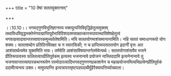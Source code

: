 +++
title = "10 तेषां सततयुक्तानाम्"

+++
  
  
।।10.10।। भगवद्गुणविभूतिज्ञानस्य भक्त्युत्पत्तिविवृद्धिहेतुत्वमुक्तम्
तथाविधविवृद्धभक्तेर्भगवत्प्राप्तिपूर्वभाविविशदतमसाक्षात्काररूपावस्थाविशेषहेतुत्वं
भगवत्प्रसादावान्तरव्यापारकमुच्यतेतेषामिति। मयि सततयोगमाशंसमानानामिति। नहि
सततं समाधानरूपो योगः शक्यः। सततशब्देन प्रतिदिनविवक्षा च न स्वारसिकी; न च
प्राप्तिरूपसततयोग इदानीं वृत्तः अत आशंसार्थत्वमेव युक्तमिति भावः। तमेवेति
आशंसाविषयान्तर्गतमेवेत्यर्थः। सततयोगाशंसयैव भजने प्रीतिरूपत्वस्य
फलितत्वात्प्रीतिपूर्वकम् इत्यस्य भजनान्वये प्रयोजनं नास्तिददामि
इत्यनेनान्वये तु भजनावान्तरव्यापारकथनरूपेण
परमोदारत्वादिभगवद्गुणगणप्रकाशनेन च
महत्प्रयोजनमित्यभिप्रायेणप्रीतिपूर्वकं ददामीत्यन्वय उक्तः। मामुपयान्ति
इत्यत्रापरामृष्टपदपदार्थैर्मूढैरैक्यापत्तिर्व्याख्याता।  
  

